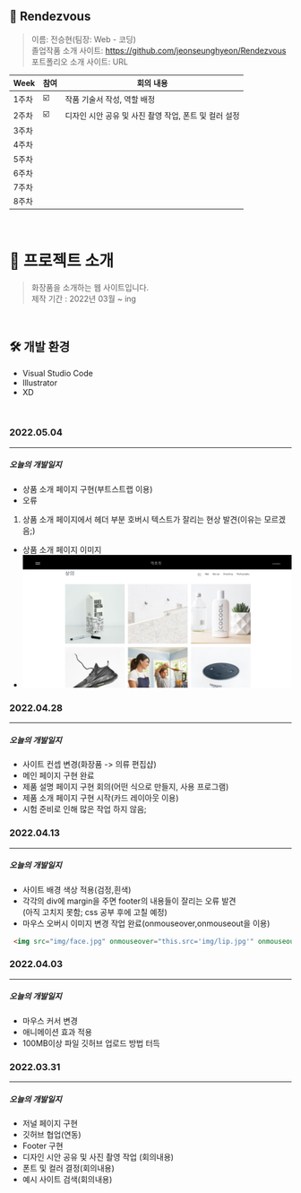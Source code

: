 ##  🍎 Rendezvous
> 이름: 전승현(팀장: Web - 코딩)<br>
  졸업작품 소개 사이트: https://github.com/jeonseunghyeon/Rendezvous<br>
  포트폴리오 소개 사이트: URL

| Week | 참여| 회의 내용 |
| -----| -- |------------- |
| 1주차 | ☑️|  작품 기술서 작성, 역할 배정  
| 2주차 | ☑️|  디자인 시안 공유 및 사진 촬영 작업, 폰트 및 컬러  설정|
| 3주차 |    |    |
| 4주차 |    |    |
| 5주차 |    |    |
| 6주차 |    |    |
| 7주차 |    |    |
| 8주차 |    |    |




   </br>


   # 📑 프로젝트 소개
> 화장품을 소개하는 웹 사이트입니다. </br>
> 제작 기간 : 2022년 03월 ~ ing


</br>



## 🛠 개발 환경
- Visual Studio Code
- lllustrator
- XD





</br>

### 2022.05.04
---
##### 오늘의 개발일지
- 상품 소개 페이지 구현(부트스트랩 이용)
- 오류 
1. 상품 소개 페이지에서 헤더 부분 호버시 텍스트가 잘리는 현상 발견(이유는 모르겠음;)
- 상품 소개 페이지 이미지
- <img width="1000" src="product-image.png"/>




### 2022.04.28
---
##### 오늘의 개발일지
- 사이트 컨셉 변경(화장품 -> 의류 편집샵)
- 메인 페이지 구현 완료
- 제품 설명 페이지 구현 회의(어떤 식으로 만들지, 사용 프로그램)
- 제품 소개 페이지 구현 시작(카드 레이아웃 이용)
- 시험 준비로 인해 많은 작업 하지 않음;

### 2022.04.13 
---
##### 오늘의 개발일지
- 사이트 배경 색상 적용(검정,흰색)
- 각각의 div에 margin을 주면 footer의 내용들이 잘리는 오류  발견<br>(아직 고치지 못함; css 공부 후에 고칠 예정)
- 마우스 오버시 이미지 변경 작업 완료(onmouseover,onmouseout을 이용)
```html
 <img src="img/face.jpg" onmouseover="this.src='img/lip.jpg'" onmouseout="this.src='img/face.jpg'">
```

### 2022.04.03 
---
##### 오늘의 개발일지
- 마우스 커서 변경
- 애니메이션 효과 적용
- 100MB이상 파일 깃허브 업로드 방법 터득



### 2022.03.31 
---
##### 오늘의 개발일지
- 저널 페이지 구현
- 깃허브 협업(연동)
- Footer 구현
- 디자인 시안 공유 및 사진 촬영 작업 (회의내용) 
- 폰트 및 컬러 결정(회의내용)
- 예시 사이트 검색(회의내용)








  





